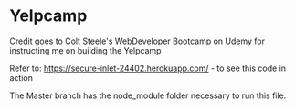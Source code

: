 # Yelpcamp
Credit goes to Colt Steele's WebDeveloper Bootcamp on Udemy for instructing me on building the Yelpcamp

Refer to: https://secure-inlet-24402.herokuapp.com/       - to see this code in action

The Master branch has the node_module folder necessary to run this file. 
